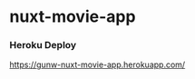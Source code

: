 # nuxt-movie-app

### Heroku Deploy

<a href="https://gunw-nuxt-movie-app.herokuapp.com/">https://gunw-nuxt-movie-app.herokuapp.com/</a>
